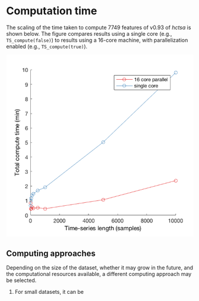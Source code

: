 # Computation time

The scaling of the time taken to compute 7749 features of v0.93 of _hctsa_ is shown below. The figure compares results using a single core (e.g., `TS_compute(false)`) to results using a 16-core machine, with parallelization enabled (e.g., `TS_compute(true)`).

![](/assets/computeScaling.png)

## Computing approaches
Depending on the size of the dataset, whether it may grow in the future, and the computational resources available, a different computing approach may be selected.

1. For small datasets, it can be 